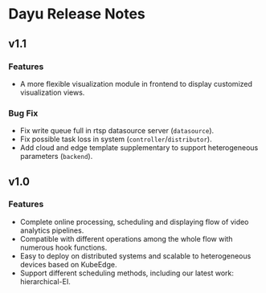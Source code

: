 # Dayu Release Notes

## v1.1

### Features
- A more flexible visualization module in frontend to display customized visualization views.

### Bug Fix

- Fix write queue full in rtsp datasource server (`datasource`).
- Fix possible task loss in system (`controller`/`distributor`).
- Add cloud and edge template supplementary to support heterogeneous parameters (`backend`).

## v1.0

### Features
- Complete online processing, scheduling and displaying flow of video analytics pipelines.
- Compatible with different operations among the whole flow with numerous hook functions.
- Easy to deploy on distributed systems and scalable to heterogeneous devices based on KubeEdge.
- Support different scheduling methods, including our latest work: hierarchical-EI.

